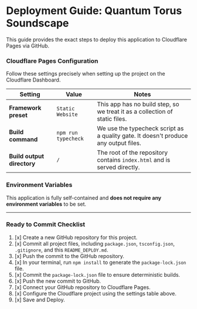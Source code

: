 # Deployment Guide: Quantum Torus Soundscape

This guide provides the exact steps to deploy this application to Cloudflare Pages via GitHub.

### Cloudflare Pages Configuration

Follow these settings precisely when setting up the project on the Cloudflare Dashboard.

| Setting | Value | Notes |
|---|---|---|
| **Framework preset** | `Static Website` | This app has no build step, so we treat it as a collection of static files. |
| **Build command** | `npm run typecheck` | We use the typecheck script as a quality gate. It doesn't produce any output files. |
| **Build output directory** | `/` | The root of the repository contains `index.html` and is served directly. |

### Environment Variables

This application is fully self-contained and **does not require any environment variables** to be set.

---

### Ready to Commit Checklist

1.  [x] Create a new GitHub repository for this project.
2.  [x] Commit all project files, including `package.json`, `tsconfig.json`, `.gitignore`, and this `README_DEPLOY.md`.
3.  [x] Push the commit to the GitHub repository.
4.  [x] In your terminal, run `npm install` to generate the `package-lock.json` file.
5.  [x] Commit the `package-lock.json` file to ensure deterministic builds.
6.  [x] Push the new commit to GitHub.
7.  [x] Connect your GitHub repository to Cloudflare Pages.
8.  [x] Configure the Cloudflare project using the settings table above.
9.  [x] Save and Deploy.
